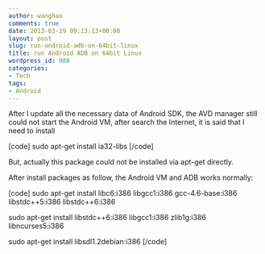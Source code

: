 ```yaml
---
author: wanghao
comments: true
date: 2013-03-29 09:13:13+00:00
layout: post
slug: run-android-adb-on-64bit-linux
title: run Android ADB on 64bit Linux
wordpress_id: 988
categories:
- Tech
tags:
- Android
---
```


After I update all the necessary data of Android SDK, the AVD manager still could not start the Android VM, after search the Internet, it is said that I need to install

[code]
sudo apt-get install ia32-libs
[/code]


But, actually this package could not be installed via apt-get directly.

After install packages as follow, the Android VM and ADB works normally:

[code]
sudo apt-get install libc6:i386 libgcc1:i386 gcc-4.6-base:i386 libstdc++5:i386 libstdc++6:i386

sudo apt-get install libstdc++6:i386 libgcc1:i386 zlib1g:i386 libncurses5:i386

sudo apt-get install libsdl1.2debian:i386
[/code]
